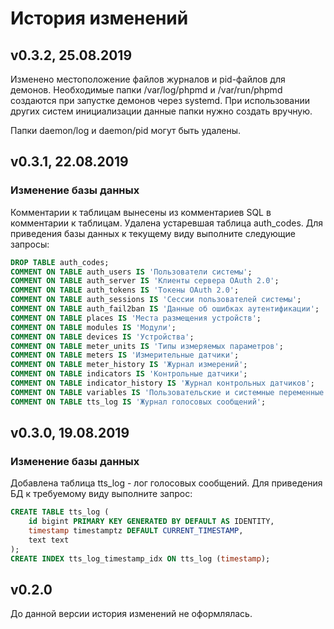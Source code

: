 # История изменений

## v0.3.2, 25.08.2019

Изменено местоположение файлов журналов и pid-файлов для демонов. Необходимые папки /var/log/phpmd и /var/run/phpmd создаются при запустке демонов через systemd. При использовании других систем инициализации данные папки нужно создать вручную.

Папки daemon/log и daemon/pid могут быть удалены.

## v0.3.1, 22.08.2019

### Изменение базы данных

Комментарии к таблицам вынесены из комментариев SQL в комментарии к таблицам. Удалена устаревшая таблица auth_codes. Для приведения базы данных к текущему виду выполните следующие запросы:
```sql
DROP TABLE auth_codes;
COMMENT ON TABLE auth_users IS 'Пользователи системы';
COMMENT ON TABLE auth_server IS 'Клиенты сервера OAuth 2.0';
COMMENT ON TABLE auth_tokens IS 'Токены OAuth 2.0';
COMMENT ON TABLE auth_sessions IS 'Сессии пользователей системы';
COMMENT ON TABLE auth_fail2ban IS 'Данные об ошибках аутентификации';
COMMENT ON TABLE places IS 'Места размещения устройств';
COMMENT ON TABLE modules IS 'Модули';
COMMENT ON TABLE devices IS 'Устройства';
COMMENT ON TABLE meter_units IS 'Типы измеряемых параметров';
COMMENT ON TABLE meters IS 'Измерительные датчики';
COMMENT ON TABLE meter_history IS 'Журнал измерений';
COMMENT ON TABLE indicators IS 'Контрольные датчики';
COMMENT ON TABLE indicator_history IS 'Журнал контрольных датчиков';
COMMENT ON TABLE variables IS 'Пользовательские и системные переменные';
COMMENT ON TABLE tts_log IS 'Журнал голосовых сообщений';
```

## v0.3.0, 19.08.2019

### Изменение базы данных

Добавлена таблица tts_log - лог голосовых сообщений. Для приведения БД к требуемому виду выполните запрос:
```sql
CREATE TABLE tts_log (
    id bigint PRIMARY KEY GENERATED BY DEFAULT AS IDENTITY,
    timestamp timestamptz DEFAULT CURRENT_TIMESTAMP,
    text text
);
CREATE INDEX tts_log_timestamp_idx ON tts_log (timestamp);
```

## v0.2.0

До данной версии история изменений не оформлялась.
